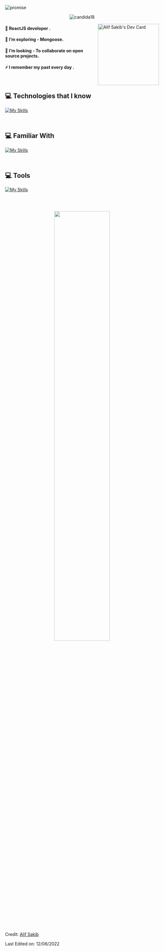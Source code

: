 ![promise](https://user-images.githubusercontent.com/61325788/195209100-ea324707-53b6-4c81-a22e-117dab1c959f.png)
<p align="center"> <img src="https://komarev.com/ghpvc/?username=alifsakib&label=Profile%20views&color=0e75b6&style=plastic" alt="candida18" /> </p>



<div align="left">
<a href="https://app.daily.dev/AlifSakib"><img align="right" src="https://api.daily.dev/devcards/bc493cb95fce4ea297d909aaec8919fb.png?r=vay" width="200" alt="Alif Sakib's Dev Card"/></a>
</div>

#### 🔭 ReactJS developer . 
#### 🌱 I’m exploring - Mongoose.
#### 👯 I’m looking - To collaborate on open source projects.  
#### ⚡ I remember my past every day .


<br />

## :computer: Technologies that I know
[![My Skills](https://skillicons.dev/icons?i=js,ts,react,html,css,tailwind)](https://skillicons.dev)
<br>
<p align="center">
</p>
<br/>

## :computer: Familiar With
[![My Skills](https://skillicons.dev/icons?i=nodejs,express,mongodb,redux)](https://skillicons.dev)
<br>
<p align="center">
</p>
<br/>

## :computer: Tools
[![My Skills](https://skillicons.dev/icons?i=linux,git,vite)](https://skillicons.dev)
<br>
<p align="center">
</p>
<br/>

<br />
<p align="center">
  <img width="60%" src="https://github-readme-streak-stats.herokuapp.com/?user=Alifsakib&background=0D1117&sideNums=FFFFFF&sideLabels=9A9A9A&currStreakNum=FB8C00&dates=6E6E6E" />
</p>


Credit: [Alif Sakib](https://github.com/AlifSakib)

Last Edited on: 12/06/2022
